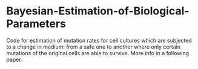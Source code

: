 # Bayesian-Estimation-of-Biological-Parameters
Code for estimation of mutation rates for cell cultures which are subjected to a change in medium: from a safe one to another where only certain mutations of the original cells are able to survive. More info in a following paper.
